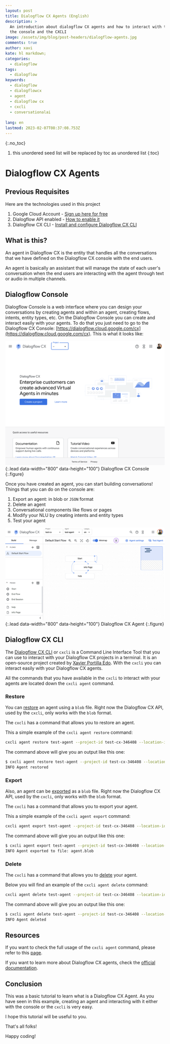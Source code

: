 ```yaml
---
layout: post
title: Dialogflow CX Agents (English)
description: >
  An introduction about dialogflow CX agents and how to interact with them using
  the console and the CXCLI
image: /assets/img/blog/post-headers/dialogflow-agents.jpg
comments: true
author: xavi
kate: hl markdown;
categories:
  - dialogflow
tags:
  - dialogflow
keywords:
  - dialogflow
  - dialogflowcx
  - agent
  - dialogflow cx
  - cxcli
  - conversationalai

lang: en
lastmod: 2023-02-07T08:37:08.753Z
---
```

{:.no_toc}
1. this unordered seed list will be replaced by toc as unordered list
{:toc}

# Dialogflow CX Agents

## Previous Requisites

Here are the technologies used in this project
1. Google Cloud Account - [Sign up here for free](https://cloud.google.com/)
2. Dialogflow API enabled - [How to enable it](https://cloud.google.com/dialogflow/cx/docs/reference)
3. Dialogflow CX CLI - [Install and configure Dialogflow CX CLI](https://cxcli.xavidop.me/)

## What is this?

An agent in Dialogflow CX is the entity that handles all the conversations that we have defined on the Dialogflow CX console with the end users.

An agent is basically an assistant that will manage the state of each user's conversation when the end users are interacting with the agent through text or audio in multiple channels.

## Dialogflow Console

Dialogflow Console is a web interface where you can design your conversations by creating agents and within an agent, creating flows, intents, entity types, etc. On the Dialogflow Console you can create and interact easily with your agents. To do that you just need to go to the Dialogflow CX Console: [https://dialogflow.cloud.google.com/cx](https://dialogflow.cloud.google.com/cx). This is what it looks like:

![Full-width image](/assets/img/blog/tutorials/dialogflow-agents/console.png){:.lead data-width="800" data-height="100"}
Dialogflow CX Console
{:.figure}

Once you have created an agent, you can start building conversations! Things that you can do on the console are:
1. Export an agent: in blob or `JSON` format
2. Delete an agent
3. Conversational components like flows or pages
4. Modify your NLU by creating intents and entity types
5. Test your agent

![Full-width image](/assets/img/blog/tutorials/dialogflow-agents/agent.png){:.lead data-width="800" data-height="100"}
Dialogflow CX Agent
{:.figure}

## Dialogflow CX CLI

The [Dialogflow CX CLI](https://cxcli.xavidop.me/) or `cxcli` is a Command Line Interface Tool that you can use to interact with your Dialogflow CX projects in a terminal. It is an open-source project created by [Xavier Portilla Edo](https://xavidop.me/). With the `cxcli` you can interact easily with your Dialogflow CX agents.

All the commands that you have available in the `cxcli` to interact with your agents are located down the `cxcli agent` command.

### Restore

You can [restore](https://cxcli.xavidop.me/agents/restore) an agent using a `blob` file. Right now the Dialogflow CX API, used by the `cxcli`, only works with the `blob` format.

The `cxcli` has a command that allows you to restore an agent. 

This a simple example of the `cxcli agent restore` command:

```sh
cxcli agent restore test-agent --project-id test-cx-346408 --location-id us-central1 --input agent.blob
```

The command above will give you an output like this one:

```sh
$ cxcli agent restore test-agent --project-id test-cx-346408 --location-id us-central1 --input agent.blob
INFO Agent restored 
```

### Export

Also, an agent can be [exported](https://cxcli.xavidop.me/agents/export) as a `blob` file. Right now the Dialogflow CX API, used by the `cxcli`, only works with the `blob` format.

The `cxcli` has a command that allows you to export your agent. 

This a simple example of the `cxcli agent export` command:

```sh
cxcli agent export test-agent --project-id test-cx-346408 --location-id us-central1
```

The command above will give you an output like this one:

```sh
$ cxcli agent export test-agent --project-id test-cx-346408 --location-id us-central1
INFO Agent exported to file: agent.blob                    
```

### Delete

The `cxcli` has a command that allows you to [delete](https://cxcli.xavidop.me/agents/delete) your agent.

Below you will find an example of the `cxcli agent delete` command:

```sh
cxcli agent delete test-agent --project-id test-cx-346408 --location-id us-central1
```

The command above will give you an output like this one:

```sh
$ cxcli agent delete test-agent --project-id test-cx-346408 --location-id us-central1
INFO Agent deleted                          
```

## Resources

If you want to check the full usage of the `cxcli agent` command, please refer to this [page](https://cxcli.xavidop.me/cmd/cxcli_agent).

If you want to learn more about Dialogflow CX agents, check the [official documentation](https://cloud.google.com/dialogflow/cx/docs/concept/agent).

## Conclusion 

This was a basic tutorial to learn what is a Dialogflow CX Agent.
As you have seen in this example, creating an agent and interacting with it either with the console or the `cxcli` is very easy.

I hope this tutorial will be useful to you.

That's all folks!

Happy coding!